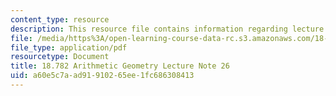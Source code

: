 ```yaml
---
content_type: resource
description: This resource file contains information regarding lecture note 26.
file: /media/https%3A/open-learning-course-data-rc.s3.amazonaws.com/18-782-introduction-to-arithmetic-geometry-fall-2013/a60e5c7aad91910265ee1fc686308413_MIT18_782F13_lec26.pdf
file_type: application/pdf
resourcetype: Document
title: 18.782 Arithmetic Geometry Lecture Note 26
uid: a60e5c7a-ad91-9102-65ee-1fc686308413
---
```

